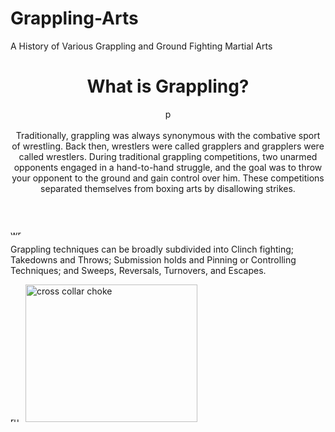 # Grappling-Arts
A History of Various Grappling and Ground Fighting Martial Arts

 
<header>
  <h1>What is Grappling?</h1>
  
 <img src="http://www.bjjee.com/wp-content/uploads/2014/08/greek-wrestling.jpg" alt="pankration" style="width:15px;height:20px;">
        <p>Traditionally, grappling was always synonymous with the combative sport of wrestling. Back then, wrestlers were called grapplers and grapplers were called wrestlers. During traditional grappling competitions, two unarmed opponents engaged in a hand-to-hand struggle, and the goal was to throw your opponent to the ground and gain control over him. These competitions separated themselves from boxing arts by disallowing strikes.</p>
  </header>
  
  <img src="http://madisongoldenknightswrestling.com/wp-content/uploads/2014/03/Take-the-Five.jpg" alt="wrestler suplex" style="width:20px;height:10px;">
<p>Grappling techniques can be broadly subdivided into Clinch fighting; Takedowns and Throws; Submission holds and Pinning or Controlling Techniques; and Sweeps, Reversals, Turnovers, and Escapes.</p>
<img src="http://img.yonhapnews.co.kr/photo/yna/YH/2012/01/17/PYH2012011704160034100_P2.jpg" alt="russian sambo" style="width:20px;height:10px;"> 
<img style="width: 275px; height: 220px;" src="http://www.baystatebrazilianjiujitsu.com/images/ROBERTO_CYBORG_ABREU_2009_BJJ_Championships.jpg" alt="cross collar choke" />

